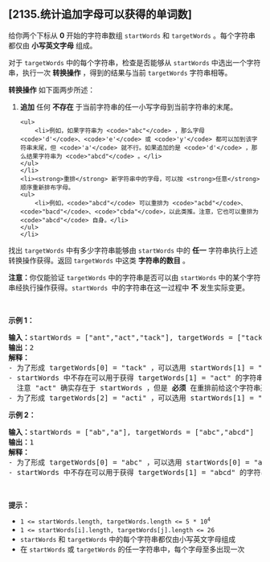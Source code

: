 ## [2135.统计追加字母可以获得的单词数]
<p>给你两个下标从 <strong>0</strong> 开始的字符串数组 <code>startWords</code> 和 <code>targetWords</code> 。每个字符串都仅由 <strong>小写英文字母</strong> 组成。</p>

<p>对于 <code>targetWords</code> 中的每个字符串，检查是否能够从 <code>startWords</code> 中选出一个字符串，执行一次 <strong>转换操作</strong>&nbsp;，得到的结果与当前&nbsp;<code>targetWords</code> 字符串相等。</p>

<p><strong>转换操作</strong> 如下面两步所述：</p>

<ol>
	<li><strong>追加</strong> 任何 <strong>不存在</strong> 于当前字符串的任一小写字母到当前字符串的末尾。

	<ul>
		<li>例如，如果字符串为 <code>"abc"</code> ，那么字母 <code>'d'</code>、<code>'e'</code> 或 <code>'y'</code> 都可以加到该字符串末尾，但 <code>'a'</code> 就不行。如果追加的是 <code>'d'</code> ，那么结果字符串为 <code>"abcd"</code> 。</li>
	</ul>
	</li>
	<li><strong>重排</strong> 新字符串中的字母，可以按 <strong>任意</strong> 顺序重新排布字母。
	<ul>
		<li>例如，<code>"abcd"</code> 可以重排为 <code>"acbd"</code>、<code>"bacd"</code>、<code>"cbda"</code>，以此类推。注意，它也可以重排为 <code>"abcd"</code> 自身。</li>
	</ul>
	</li>
</ol>

<p>找出 <code>targetWords</code> 中有多少字符串能够由&nbsp;<code>startWords</code> 中的 <strong>任一</strong> 字符串执行上述转换操作获得。返回<em> </em><code>targetWords</code><em> </em>中这类 <strong>字符串的数目</strong> 。</p>

<p><strong>注意：</strong>你仅能验证 <code>targetWords</code> 中的字符串是否可以由 <code>startWords</code> 中的某个字符串经执行操作获得。<code>startWords</code>&nbsp; 中的字符串在这一过程中 <strong>不</strong> 发生实际变更。</p>

<p>&nbsp;</p>

<p><strong>示例 1：</strong></p>

<pre>
<strong>输入：</strong>startWords = ["ant","act","tack"], targetWords = ["tack","act","acti"]
<strong>输出：</strong>2
<strong>解释：</strong>
- 为了形成 targetWords[0] = "tack" ，可以选用 startWords[1] = "act" ，追加字母 'k' ，并重排 "actk" 为 "tack" 。
- startWords 中不存在可以用于获得 targetWords[1] = "act" 的字符串。
  注意 "act" 确实存在于 startWords ，但是 <strong>必须</strong> 在重排前给这个字符串追加一个字母。
- 为了形成 targetWords[2] = "acti" ，可以选用 startWords[1] = "act" ，追加字母 'i' ，并重排 "acti" 为 "acti" 自身。
</pre>

<p><strong>示例 2：</strong></p>

<pre>
<strong>输入：</strong>startWords = ["ab","a"], targetWords = ["abc","abcd"]
<strong>输出：</strong>1
<strong>解释：</strong>
- 为了形成 targetWords[0] = "abc" ，可以选用 startWords[0] = "ab" ，追加字母 'c' ，并重排为 "abc" 。
- startWords 中不存在可以用于获得 targetWords[1] = "abcd" 的字符串。
</pre>

<p>&nbsp;</p>

<p><strong>提示：</strong></p>

<ul>
	<li><code>1 &lt;= startWords.length, targetWords.length &lt;= 5 * 10<sup>4</sup></code></li>
	<li><code>1 &lt;= startWords[i].length, targetWords[j].length &lt;= 26</code></li>
	<li><code>startWords</code> 和 <code>targetWords</code> 中的每个字符串都仅由小写英文字母组成</li>
	<li>在 <code>startWords</code> 或 <code>targetWords</code> 的任一字符串中，每个字母至多出现一次</li>
</ul>
